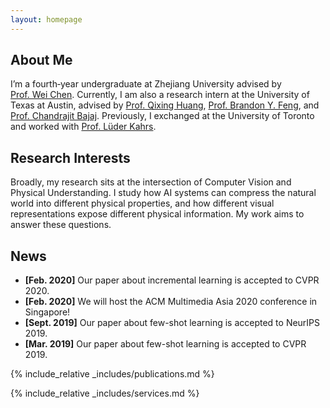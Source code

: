 ```yaml
---
layout: homepage
---
```


## About Me

I’m a fourth‑year undergraduate at Zhejiang University advised by [Prof. Wei Chen](http://www.cad.zju.edu.cn/home/chenwei/). Currently, I am also a research intern at the University of Texas at Austin, advised by [Prof. Qixing Huang](https://www.cs.utexas.edu/~huangqx/), [Prof. Brandon Y. Feng](https://brandonyfeng.github.io/), and [Prof. Chandrajit Bajaj](https://www.cs.utexas.edu/~bajaj/cvc/index.shtml). Previously, I exchanged at the University of Toronto and worked with [Prof. Lüder Kahrs](https://www.utm.utoronto.ca/math-cs-stats/people/lueder-kahrs). 


## Research Interests

Broadly, my research sits at the intersection of Computer Vision and Physical Understanding. I study how AI systems can compress the natural world into different physical properties, and how different visual representations expose different physical information. My work aims to answer these questions.


## News

- **[Feb. 2020]** Our paper about incremental learning is accepted to CVPR 2020.
- **[Feb. 2020]** We will host the ACM Multimedia Asia 2020 conference in Singapore!
- **[Sept. 2019]** Our paper about few-shot learning is accepted to NeurIPS 2019.
- **[Mar. 2019]** Our paper about few-shot learning is accepted to CVPR 2019.

{% include_relative _includes/publications.md %}

{% include_relative _includes/services.md %}
